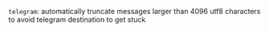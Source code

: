 `telegram`: automatically truncate messages larger than 4096 utf8 characters to avoid telegram destination to get stuck
